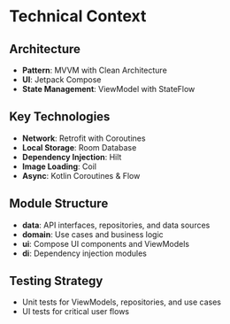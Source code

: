 # Technical Context

## Architecture
- **Pattern**: MVVM with Clean Architecture
- **UI**: Jetpack Compose
- **State Management**: ViewModel with StateFlow

## Key Technologies
- **Network**: Retrofit with Coroutines
- **Local Storage**: Room Database
- **Dependency Injection**: Hilt
- **Image Loading**: Coil
- **Async**: Kotlin Coroutines & Flow

## Module Structure
- **data**: API interfaces, repositories, and data sources
- **domain**: Use cases and business logic
- **ui**: Compose UI components and ViewModels
- **di**: Dependency injection modules

## Testing Strategy
- Unit tests for ViewModels, repositories, and use cases
- UI tests for critical user flows
